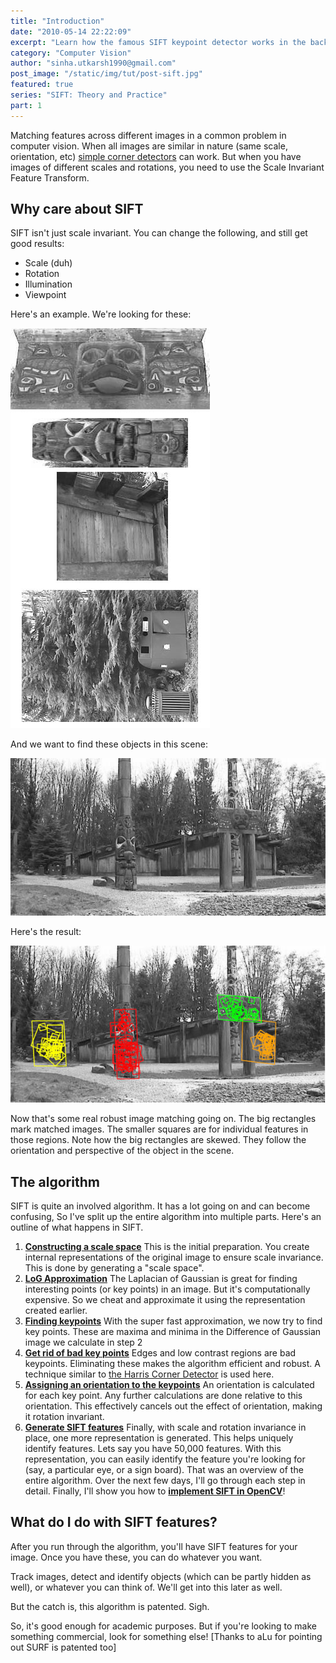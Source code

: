 ```yaml
---
title: "Introduction"
date: "2010-05-14 22:22:09"
excerpt: "Learn how the famous SIFT keypoint detector works in the background. This paper led a mini revolution in the world of computer vision!"
category: "Computer Vision"
author: "sinha.utkarsh1990@gmail.com"
post_image: "/static/img/tut/post-sift.jpg"
featured: true
series: "SIFT: Theory and Practice"
part: 1
---
```

Matching features across different images in a common problem in computer vision. When all images are similar in nature (same scale, orientation, etc) [simple corner detectors](/tutorials/harris-corner-detector/) can work. But when you have images of different scales and rotations, you need to use the Scale Invariant Feature Transform. 

## Why care about SIFT

SIFT isn't just scale invariant. You can change the following, and still get good results: 

  * Scale (duh)
  * Rotation
  * Illumination
  * Viewpoint

Here's an example. We're looking for these:

![](/static/img/tut/sift-objects.jpg)

And we want to find these objects in this scene: 

![](/static/img/tut/sift-scene.jpg)

Here's the result: 

![](/static/img/tut/sift-result.jpg)

Now that's some real robust image matching going on. The big rectangles mark matched images. The smaller squares are for individual features in those regions. Note how the big rectangles are skewed. They follow the orientation and perspective of the object in the scene. 

## The algorithm

SIFT is quite an involved algorithm. It has a lot going on and can become confusing, So I've split up the entire algorithm into multiple parts. Here's an outline of what happens in SIFT. 

  1. **[Constructing a scale space](/tutorials/sift-scale-invariant-feature-transform-scale-space/)** This is the initial preparation. You create internal representations of the original image to ensure scale invariance. This is done by generating a "scale space".
  2. **[LoG Approximation](/tutorials/sift-scale-invariant-feature-transform-log-approximation/)** The Laplacian of Gaussian is great for finding interesting points (or key points) in an image. But it's computationally expensive. So we cheat and approximate it using the representation created earlier.
  3. **[Finding keypoints](/tutorials/sift-scale-invariant-feature-transform-keypoints/)** With the super fast approximation, we now try to find key points. These are maxima and minima in the Difference of Gaussian image we calculate in step 2
  4. **[Get rid of bad key points](/tutorials/sift-scale-invariant-feature-transform-eliminate-low-contrast/)** Edges and low contrast regions are bad keypoints. Eliminating these makes the algorithm efficient and robust. A technique similar to [the Harris Corner Detector](/tutorials/interesting-windows-in-the-harris-corner-detector/) is used here.
  5. **[Assigning an orientation to the keypoints](/tutorials/sift-scale-invariant-feature-transform-keypoint-orientation/)** An orientation is calculated for each key point. Any further calculations are done relative to this orientation. This effectively cancels out the effect of orientation, making it rotation invariant.
  6. **[Generate SIFT features](/tutorials/sift-scale-invariant-feature-transform-features/)** Finally, with scale and rotation invariance in place, one more representation is generated. This helps uniquely identify features. Lets say you have 50,000 features. With this representation, you can easily identify the feature you're looking for (say, a particular eye, or a sign board).
That was an overview of the entire algorithm. Over the next few days, I'll go through each step in detail. Finally, I'll show you how to **[implement SIFT in OpenCV](/tutorials/implementing-sift-opencv/)**! 

## What do I do with SIFT features?

After you run through the algorithm, you'll have SIFT features for your image. Once you have these, you can do whatever you want.

Track images, detect and identify objects (which can be partly hidden as well), or whatever you can think of. We'll get into this later as well.

But the catch is, this algorithm is patented. Sigh.

So, it's good enough for academic purposes. But if you're looking to make something commercial, look for something else! [Thanks to aLu for pointing out SURF is patented too]
